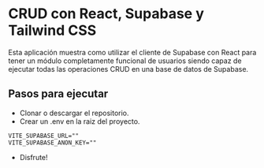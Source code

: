 # CRUD con React, Supabase y Tailwind CSS

Esta aplicación muestra como utilizar el cliente de Supabase con React para tener un módulo completamente funcional de usuarios siendo capaz de ejecutar todas las operaciones CRUD en una base de datos de Supabase.

## Pasos para ejecutar

- Clonar o descargar el repositorio.
- Crear un .env en la raiz del proyecto.

```
VITE_SUPABASE_URL=""
VITE_SUPABASE_ANON_KEY=""
```

- Disfrute!